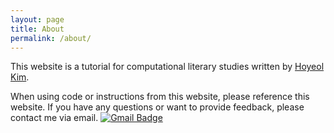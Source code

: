 ```yaml
---
layout: page
title: About
permalink: /about/
---
```


This website is a tutorial for computational literary studies written by [Hoyeol Kim](https://elibooklover.github.io/). 

When using code or instructions from this website, please reference this website. If you have any questions or want to provide feedback, please contact me via email. [![Gmail Badge](https://img.shields.io/badge/Gmail-d14836?style=plastic&logo=Gmail&logoColor=white&link=mailto:elibooklover@gmail.com)](mailto:elibooklover@gmail.com)

